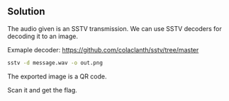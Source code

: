 ## Solution

The audio given is an SSTV transmission. We can use SSTV decoders for decoding it to an image.

Exmaple decoder: https://github.com/colaclanth/sstv/tree/master

```bash
sstv -d message.wav -o out.png
```
The exported image is a QR code.

Scan it and get the flag.